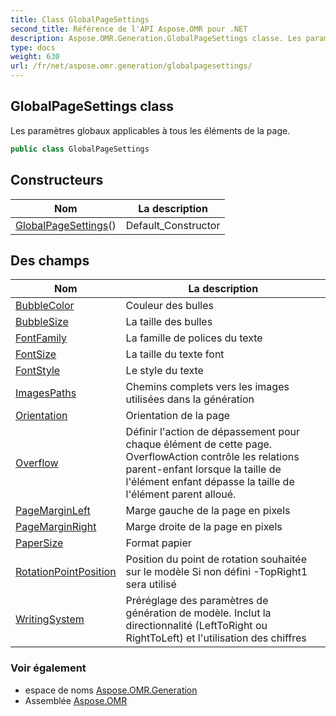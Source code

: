 ```yaml
---
title: Class GlobalPageSettings
second_title: Référence de l'API Aspose.OMR pour .NET
description: Aspose.OMR.Generation.GlobalPageSettings classe. Les paramètres globaux applicables à tous les éléments de la page.
type: docs
weight: 630
url: /fr/net/aspose.omr.generation/globalpagesettings/
---
```

## GlobalPageSettings class

Les paramètres globaux applicables à tous les éléments de la page.

```csharp
public class GlobalPageSettings
```

## Constructeurs

| Nom | La description |
| --- | --- |
| [GlobalPageSettings](globalpagesettings/)() | Default_Constructor |

## Des champs

| Nom | La description |
| --- | --- |
| [BubbleColor](../../aspose.omr.generation/globalpagesettings/bubblecolor/) | Couleur des bulles |
| [BubbleSize](../../aspose.omr.generation/globalpagesettings/bubblesize/) | La taille des bulles |
| [FontFamily](../../aspose.omr.generation/globalpagesettings/fontfamily/) | La famille de polices du texte |
| [FontSize](../../aspose.omr.generation/globalpagesettings/fontsize/) | La taille du texte font |
| [FontStyle](../../aspose.omr.generation/globalpagesettings/fontstyle/) | Le style du texte |
| [ImagesPaths](../../aspose.omr.generation/globalpagesettings/imagespaths/) | Chemins complets vers les images utilisées dans la génération |
| [Orientation](../../aspose.omr.generation/globalpagesettings/orientation/) | Orientation de la page |
| [Overflow](../../aspose.omr.generation/globalpagesettings/overflow/) | Définir l'action de dépassement pour chaque élément de cette page. OverflowAction contrôle les relations parent-enfant lorsque la taille de l'élément enfant dépasse la taille de l'élément parent alloué. |
| [PageMarginLeft](../../aspose.omr.generation/globalpagesettings/pagemarginleft/) | Marge gauche de la page en pixels |
| [PageMarginRight](../../aspose.omr.generation/globalpagesettings/pagemarginright/) | Marge droite de la page en pixels |
| [PaperSize](../../aspose.omr.generation/globalpagesettings/papersize/) | Format papier |
| [RotationPointPosition](../../aspose.omr.generation/globalpagesettings/rotationpointposition/) | Position du point de rotation souhaitée sur le modèle Si non défini -TopRight1 sera utilisé |
| [WritingSystem](../../aspose.omr.generation/globalpagesettings/writingsystem/) | Préréglage des paramètres de génération de modèle. Inclut la directionnalité (LeftToRight ou RightToLeft) et l'utilisation des chiffres |

### Voir également

* espace de noms [Aspose.OMR.Generation](../../aspose.omr.generation/)
* Assemblée [Aspose.OMR](../../)


